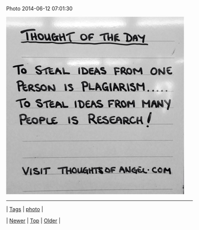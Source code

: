 <!--
title: Photo 2014-06-12 07
date: 2020-06-28T15:27:00.324Z
tags: photo
-->


Photo 2014-06-12 07:01:30

![](88552777806-0.jpg)

<!--BOTTOM-POST-NAVIGATION-->
---

| [Tags](tags.md) | [photo](tag-photo.md) |

| [Newer](88552195029.md) | [Top](index.md) | [Older](88562267214.md) |